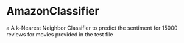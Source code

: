 # AmazonClassifier
a A k-Nearest Neighbor Classifier to predict the sentiment for 15000 reviews for movies provided in the test file

